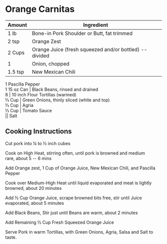 # Orange Carnitas  
  
|Amount|Ingredient|  
|----|----|  
1 lb | Bone-in Pork Shoulder or Butt, fat trimmed  
2 tsp | Orange Zest  
2 Cups | Orange Juice (fresh squeezed and/or bottled) -- divided  
1 | Onion, chopped  
1.5 tsp | New Mexican Chili  
1 Pascilla Pepper  
1 15 oz Can | Black Beans, rinsed and drained  
8 | 10 inch Flour Tortillas (warmed)  
⅓ Cup | Green Onions, thinly sliced (white and top)  
⅓ Cup | Agria  
⅓ Cup | Tomato Sauce  
|| Salt  
  
## Cooking Instructions  
Cut pork into ¼ to ½ inch cubes  
  
Cook on High Heat, stirring often, until pork is browned and medium  
rare, about 5 -- 6 mins  
  
Add Orange zest, 1 Cup of Orange Juice, New Mexican Chili, and Pascilla Pepper  
  
Cook over Medium-High Heat until liquid evaporated and meat is lightly browned, about 20 minutes  
  
Add ½ Cup Orange Juice, scrape browned bits free, stir until Juice evaporated, about 5 minutes  
  
Add Black Beans, Stir just until Beans are warm, about 2 minutes  
  
Add Remaining ½ Cup Fresh Squeezed Orange Juice  
  
Serve Pork in warm Tortillas, with Green Onions, Agria, Salsa and Salt to taste.  
  